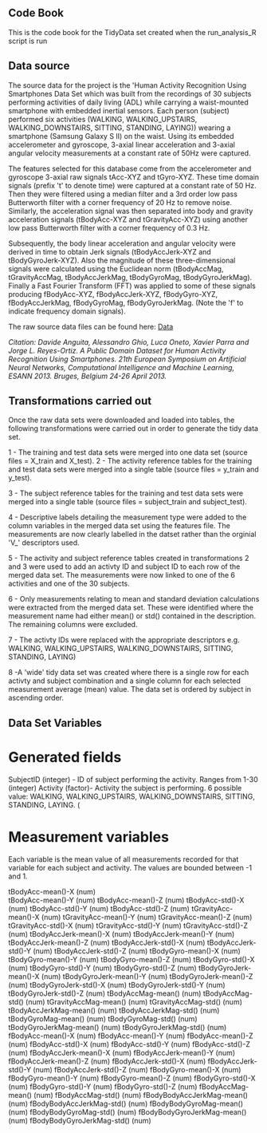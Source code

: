 ## Code Book

This is the code book for the TidyData set created when the run_analysis_R script is run

## Data source

The source data for the project is the 'Human Activity Recognition Using Smartphones Data Set which was built from the recordings of 30 subjects performing activities of daily living (ADL) while carrying a waist-mounted smartphone with embedded inertial sensors.  Each person (subject) performed six activities (WALKING, WALKING_UPSTAIRS, WALKING_DOWNSTAIRS, SITTING, STANDING, LAYING)) wearing a smartphone (Samsung Galaxy S II) on the waist.  Using its embedded accelerometer and gyroscope,  3-axial linear acceleration and 3-axial angular velocity measurements at a constant rate of 50Hz were captured. 

The features selected for this database come from the accelerometer and gyroscope 3-axial raw signals tAcc-XYZ and tGyro-XYZ. These time domain signals (prefix 't' to denote time) were captured at a constant rate of 50 Hz. Then they were filtered using a median filter and a 3rd order low pass Butterworth filter with a corner frequency of 20 Hz to remove noise. Similarly, the acceleration signal was then separated into body and gravity acceleration signals (tBodyAcc-XYZ and tGravityAcc-XYZ) using another low pass Butterworth filter with a corner frequency of 0.3 Hz. 

Subsequently, the body linear acceleration and angular velocity were derived in time to obtain Jerk signals (tBodyAccJerk-XYZ and tBodyGyroJerk-XYZ). Also the magnitude of these three-dimensional signals were calculated using the Euclidean norm (tBodyAccMag, tGravityAccMag, tBodyAccJerkMag, tBodyGyroMag, tBodyGyroJerkMag). Finally a Fast Fourier Transform (FFT) was applied to some of these signals producing fBodyAcc-XYZ, fBodyAccJerk-XYZ, fBodyGyro-XYZ, fBodyAccJerkMag, fBodyGyroMag, fBodyGyroJerkMag. (Note the 'f' to indicate frequency domain signals). 

The raw source data files can be found here:  [Data](https://d396qusza40orc.cloudfront.net/getdata%2Fprojectfiles%2FUCI%20HAR%20Dataset.zip) 

*Citation: Davide Anguita, Alessandro Ghio, Luca Oneto, Xavier Parra and Jorge L. Reyes-Ortiz. A Public Domain Dataset for Human Activity Recognition Using Smartphones. 21th European Symposium on Artificial Neural Networks, Computational Intelligence and Machine Learning, ESANN 2013. Bruges, Belgium 24-26 April 2013.*

## Transformations carried out

Once the raw data sets were downloaded and loaded into tables, the following transformations were carried out in order to generate the tidy data set.

1 - The training and test data sets were merged into one data set (source files = X_train and X_test).
2 -  The activity reference tables for the training and test data sets were merged into a single table (source files = y_train and y_test).

3 - The subject reference tables for the training and test data sets were merged into a single table (source files = subject_train and subject_test).

4 - Descriptive labels detailing the measurement type were added to the column variables in the merged data set using the features file.  The measurements are now clearly labelled in the datset rather than the orginial 'V_' descriptors used.  

5 - The activity and subject reference tables created in transformations 2 and 3 were used to add an activty ID and subject ID to each row of the merged data set.  The measurements were now linked to one of the 6 activities and one of the 30 subjects.

6 - Only measurements relating to mean and standard deviation calculations were extracted from the merged data set. These were identified where the measurement name had either mean() or std() contained in the description. The remaining columns were excluded.

7 - The activty IDs were replaced with the appropriate descriptors e.g. WALKING, WALKING_UPSTAIRS, WALKING_DOWNSTAIRS, SITTING, STANDING, LAYING)

8 -A 'wide' tidy data set was created where there is a single row for each activty and subject combination and a single column for  each selected measurement average (mean) value.  The data set is ordered by subject in ascending order.  

## Data Set Variables

# Generated fields
SubjectID (integer) - ID of subject performing the activity. Ranges from 1-30 (integer)
Activity (factor)- Activity the subject is performing.  6 possible value: WALKING, WALKING_UPSTAIRS, WALKING_DOWNSTAIRS, SITTING, STANDING, LAYING. (

# Measurement variables
Each variable is the mean value of all measurements recorded for that variable for each subject and activity. The values are bounded between -1 and 1.  

tBodyAcc-mean()-X     (num)      
tBodyAcc-mean()-Y     (num)
tBodyAcc-mean()-Z     (num)
tBodyAcc-std()-X      (num)
tBodyAcc-std()-Y      (num)
tBodyAcc-std()-Z      (num)
tGravityAcc-mean()-X  (num)
tGravityAcc-mean()-Y   (num)
tGravityAcc-mean()-Z   (num)
tGravityAcc-std()-X    (num)
tGravityAcc-std()-Y    (num)
tGravityAcc-std()-Z    (num)
tBodyAccJerk-mean()-X  (num)
tBodyAccJerk-mean()-Y  (num)
tBodyAccJerk-mean()-Z  (num)
tBodyAccJerk-std()-X   (num)
tBodyAccJerk-std()-Y   (num)
tBodyAccJerk-std()-Z   (num)
tBodyGyro-mean()-X     (num)
tBodyGyro-mean()-Y     (num)
tBodyGyro-mean()-Z     (num)
tBodyGyro-std()-X      (num)
tBodyGyro-std()-Y      (num)
tBodyGyro-std()-Z      (num)
tBodyGyroJerk-mean()-X    (num)
tBodyGyroJerk-mean()-Y    (num)
tBodyGyroJerk-mean()-Z    (num)
tBodyGyroJerk-std()-X     (num)
tBodyGyroJerk-std()-Y     (num)
tBodyGyroJerk-std()-Z     (num)
tBodyAccMag-mean()        (num)
tBodyAccMag-std()         (num)
tGravityAccMag-mean()     (num)
tGravityAccMag-std()      (num)
tBodyAccJerkMag-mean()    (num)
tBodyAccJerkMag-std()     (num)
tBodyGyroMag-mean()       (num)
tBodyGyroMag-std()        (num)
tBodyGyroJerkMag-mean()   (num)
tBodyGyroJerkMag-std()    (num)
fBodyAcc-mean()-X         (num)
fBodyAcc-mean()-Y         (num)
fBodyAcc-mean()-Z         (num)
fBodyAcc-std()-X          (num)
fBodyAcc-std()-Y          (num)
fBodyAcc-std()-Z          (num)
fBodyAccJerk-mean()-X     (num)
fBodyAccJerk-mean()-Y     (num)
fBodyAccJerk-mean()-Z     (num)
fBodyAccJerk-std()-X      (num)
fBodyAccJerk-std()-Y      (num)
fBodyAccJerk-std()-Z      (num)
fBodyGyro-mean()-X        (num)
fBodyGyro-mean()-Y        (num)
fBodyGyro-mean()-Z        (num)
fBodyGyro-std()-X         (num)
fBodyGyro-std()-Y         (num)
fBodyGyro-std()-Z         (num)
fBodyAccMag-mean()        (num)
fBodyAccMag-std()         (num)
fBodyBodyAccJerkMag-mean()  (num)
fBodyBodyAccJerkMag-std()   (num)
fBodyBodyGyroMag-mean()     (num)
fBodyBodyGyroMag-std()      (num)
fBodyBodyGyroJerkMag-mean() (num) 
fBodyBodyGyroJerkMag-std()  (num)

